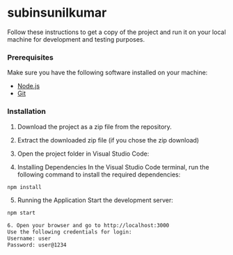 # subinsunilkumar

Follow these instructions to get a copy of the project and run it on your local machine for development and testing purposes.

### Prerequisites

Make sure you have the following software installed on your machine:

- [Node.js](https://nodejs.org/)
- [Git](https://git-scm.com/)

### Installation

1. Download the project as a zip file from the repository.

2. Extract the downloaded zip file (if you chose the zip download)
3. Open the project folder in Visual Studio Code:

4. Installing Dependencies
In the Visual Studio Code terminal, run the following command to install the required dependencies:
 ```bash
npm install
```

5. Running the Application
Start the development server:
 ```bash
npm start

6. Open your browser and go to http://localhost:3000
Use the following credentials for login:
Username: user
Password: user@1234
 
